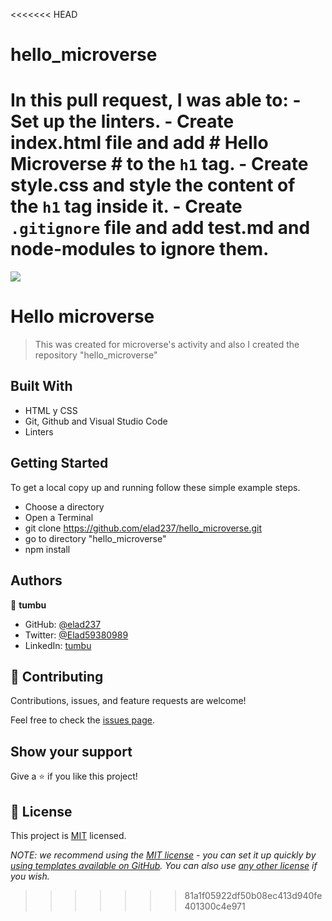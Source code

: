 <<<<<<< HEAD
# hello_microverse
In this pull request, I was able to:
     -  Set up the linters.
     -  Create index.html file and add # Hello Microverse # to the `h1` tag.
     -  Create style.css and style the content of the `h1` tag inside it.
     -   Create `.gitignore` file and add test.md and node-modules to ignore them.
=======
![](https://img.shields.io/badge/Microverse-blueviolet)

# Hello microverse

> This was created for microverse's activity and also I created the repository "hello_microverse"


## Built With

- HTML y CSS
- Git, Github and Visual Studio Code
- Linters

## Getting Started

To get a local copy up and running follow these simple example steps.

- Choose a directory
- Open a Terminal
- git clone https://github.com/elad237/hello_microverse.git
- go to directory "hello_microverse"
- npm install

## Authors

👤 **tumbu**

- GitHub: [@elad237](https://github.com/elad237)
- Twitter: [@Elad59380989](https://twitter.com/Elad59380989)
- LinkedIn: [tumbu](https://www.linkedin.com/in/tumbu-elad-896ab2183/)


## 🤝 Contributing

Contributions, issues, and feature requests are welcome!

Feel free to check the [issues page](https://github.com/elad237/hello_microverse/issues).

## Show your support

Give a ⭐️ if you like this project!

## 📝 License

This project is [MIT](./LICENSE) licensed.

_NOTE: we recommend using the [MIT license](https://choosealicense.com/licenses/mit/) - you can set it up quickly by [using templates available on GitHub](https://docs.github.com/en/communities/setting-up-your-project-for-healthy-contributions/adding-a-license-to-a-repository). You can also use [any other license](https://choosealicense.com/licenses/) if you wish._
     
>>>>>>> 81a1f05922df50b08ec413d940fe401300c4e971

